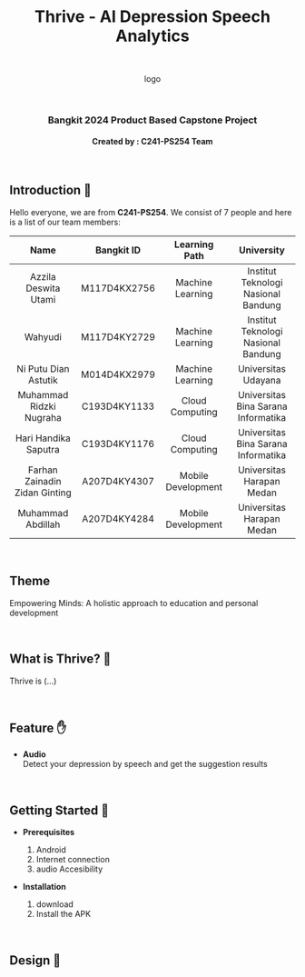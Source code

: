 <h1 align="center"> Thrive - AI Depression Speech Analytics</h1>
<br>
<p align="center">
  logo
<!--   <img src="https://github.com/C23-PC647-SABI/.github/blob/main/profile/logo.png?raw=true"> -->
</p>
<br>
<h3 align="center">Bangkit 2024 Product Based Capstone Project</h3>
<h4 align="center">Created by : C241-PS254 Team</h4>
<br>

## Introduction 👋
Hello everyone, we are from **C241-PS254**. We consist of 7 people and here is a list of our team members:

| Name | Bangkit ID | Learning Path | University |
| :---: | :---: | :---: | :---: |
| Azzila Deswita Utami  | M117D4KX2756  | Machine Learning | Institut Teknologi Nasional Bandung |
| Wahyudi  | M117D4KY2729   | Machine Learning | Institut Teknologi Nasional Bandung |
| Ni Putu Dian Astutik | M014D4KX2979   | Machine Learning | Universitas Udayana |
| Muhammad Ridzki Nugraha | C193D4KY1133   | Cloud Computing | Universitas Bina Sarana Informatika |
| Hari Handika Saputra | C193D4KY1176   | Cloud Computing | Universitas Bina Sarana Informatika |
| Farhan Zainadin Zidan Ginting | A207D4KY4307  | Mobile Development | Universitas Harapan Medan |
| Muhammad Abdillah | A207D4KY4284  | Mobile Development | Universitas Harapan Medan |
<br>

## Theme
Empowering Minds: A holistic approach to education and personal development

<br>


## What is Thrive? 👋
Thrive is (...)

<br>


## Feature ✋
- **Audio**<br>
Detect your depression by speech and get the suggestion results
<br>

## Getting Started 🚀
- **Prerequisites**

  1.  Android
  2.  Internet connection
  3.  audio Accesibility

- **Installation**

  1.  <!--<a href="http://bit.ly/sabi-v1-0-0-download">Download the APK</a> --> download
  2.  Install the APK

<br>

## Design 🎨
<!-- <a href="https://www.figma.com/file/og6YrEiuUxkzTqKmq8ElQf/SABI?type=design&node-id=0%3A1&t=PEnx3zpeaP7X9qac-1">Link design figma</a> -->

<br>

